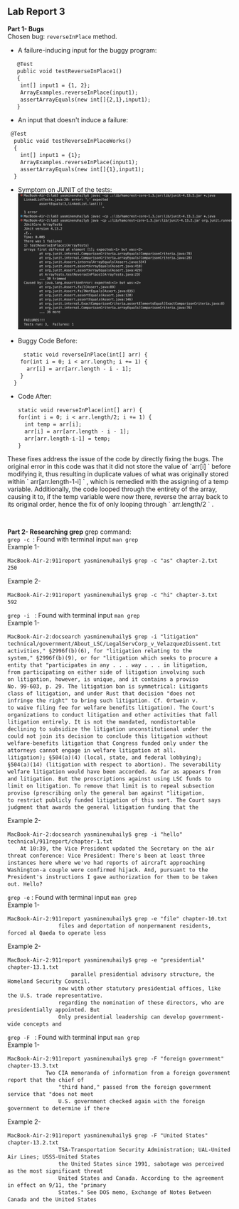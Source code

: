 ## Lab Report 3

**Part 1- Bugs** <br>
Chosen bug: `reverseInPlace` method. <br>
- A failure-inducing input for the buggy program: <br>
```
   @Test
   public void testReverseInPlace1()
   {
    int[] input1 = {1, 2};
    ArrayExamples.reverseInPlace(input1);
    assertArrayEquals(new int[]{2,1},input1);
   }
```
  - An input that doesn't induce a failure: <br>
  ```
   @Test
    public void testReverseInPlaceWorks()
    {
      int[] input1 = {1};
      ArrayExamples.reverseInPlace(input1);
      assertArrayEquals(new int[]{1},input1);
    }
  ```
  - Symptom on JUNIT of the tests: <br>
    ![Image](junit_symptom.png) <br>

  - Buggy Code Before:
```
     static void reverseInPlace(int[] arr) {
    for(int i = 0; i < arr.length; i += 1) {
      arr[i] = arr[arr.length - i - 1];
    }
  }
```
  - Code After:
    ```
    static void reverseInPlace(int[] arr) {
    for(int i = 0; i < arr.length/2; i += 1) {
      int temp = arr[i];
      arr[i] = arr[arr.length - i - 1];
      arr[arr.length-i-1] = temp;
    }
    ```
 <p> These fixes address the issue of the code by directly fixing the bugs. The original error in this code was that it did not store the value of `arr[i] ` before modifying it, thus resulting in duplicate values of what was originally stored within ` arr[arr.length-1-i] ` , which is remedied with the assigning of a temp variable. Additionally, the code looped through the entirety of the array, causing it to, if the temp variable were now there, reverse the array back to its original order, hence the fix of only looping through ` arr.length/2 ` . </p> <br>

**Part 2- Researching grep**
grep command: <br>
`grep -c `: Found with terminal input `man grep` <br>
Example 1- <br>
```
MacBook-Air-2:911report yasminenuhaily$ grep -c "as" chapter-2.txt
250
```
Example 2- <br>
```
MacBook-Air-2:911report yasminenuhaily$ grep -c "hi" chapter-3.txt
592
``` 
`grep -i ` : Found with terminal input `man grep` <br>
Example 1-  <br>
```
MacBook-Air-2:docsearch yasminenuhaily$ grep -i "litigation" technical/government/About_LSC/LegalServCorp_v_VelazquezDissent.txt
activities," §2996f(b)(6), for "litigation relating to the
system," §2996f(b)(9), or for "litigation which seeks to procure a
entity that "participates in any . . . way . . . in litigation,
from participating on either side of litigation involving such
on litigation, however, is unique, and it contains a proviso
No. 99-603, p. 29. The litigation ban is symmetrical: Litigants
class of litigation, and under Rust that decision "does not
infringe the right" to bring such litigation. Cf. Ortwein v.
to waive filing fee for welfare benefits litigation). The Court's
organizations to conduct litigation and other activities that fall
litigation entirely. It is not the mandated, nondistortable
declining to subsidize the litigation unconstitutional under the
could not join its decision to conclude this litigation without
welfare-benefits litigation that Congress funded only under the
attorneys cannot engage in welfare litigation at all.
litigation); §504(a)(4) (local, state, and federal lobbying);
§504(a)(14) (litigation with respect to abortion). The severability
welfare litigation would have been accorded. As far as appears from
and litigation. But the proscriptions against using LSC funds to
limit on litigation. To remove that limit is to repeal subsection
proviso (prescribing only the general ban against "litigation,
to restrict publicly funded litigation of this sort. The Court says
judgment that awards the general litigation funding that the
```
Example 2- <br>
```
MacBook-Air-2:docsearch yasminenuhaily$ grep -i "hello" technical/911report/chapter-1.txt
    At 10:39, the Vice President updated the Secretary on the air threat conference: Vice President: There's been at least three instances here where we've had reports of aircraft approaching Washington-a couple were confirmed hijack. And, pursuant to the President's instructions I gave authorization for them to be taken out. Hello?
```
`grep -e` : Found with terminal input `man grep` <br> 
Example 1- <br>
```
MacBook-Air-2:911report yasminenuhaily$ grep -e "file" chapter-10.txt
                files and deportation of nonpermanent residents, forced al Qaeda to operate less
```
Example 2- <br>
```
MacBook-Air-2:911report yasminenuhaily$ grep -e "presidential" chapter-13.1.txt
                    parallel presidential advisory structure, the Homeland Security Council.
                now with other statutory presidential offices, like the U.S. trade representative.
                regarding the nomination of these directors, who are presidentially appointed. But
                Only presidential leadership can develop government-wide concepts and
```
`grep -F ` : Found with terminal input `man grep` <br>
Example 1- <br>
```
MacBook-Air-2:911report yasminenuhaily$ grep -F "foreign government" chapter-13.3.txt
            Two CIA memoranda of information from a foreign government report that the chief of
                "third hand," passed from the foreign government service that "does not meet
                U.S. government checked again with the foreign government to determine if there
```
Example 2- <br>
```
MacBook-Air-2:911report yasminenuhaily$ grep -F "United States" chapter-13.2.txt
                TSA-Transportation Security Administration; UAL-United Air Lines; USSS-United States
                the United States since 1991, sabotage was perceived as the most significant threat
                United States and Canada. According to the agreement in effect on 9/11, the "primary
                States." See DOS memo, Exchange of Notes Between Canada and the United States
```
